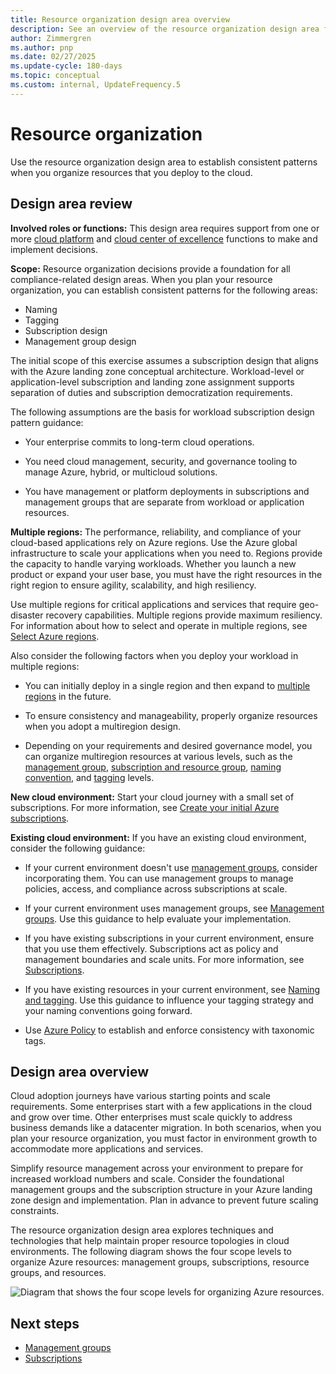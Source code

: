```yaml
---
title: Resource organization design area overview
description: See an overview of the resource organization design area for cloud deployments.
author: Zimmergren
ms.author: pnp
ms.date: 02/27/2025
ms.update-cycle: 180-days
ms.topic: conceptual
ms.custom: internal, UpdateFrequency.5
---
```


# Resource organization

Use the resource organization design area to establish consistent patterns when you organize resources that you deploy to the cloud.

## Design area review

**Involved roles or functions:** This design area requires support from one or more [cloud platform](../../../organize/cloud-platform.md) and [cloud center of excellence](../../../organize/cloud-center-of-excellence.md) functions to make and implement decisions.

**Scope:** Resource organization decisions provide a foundation for all compliance-related design areas. When you plan your resource organization, you can establish consistent patterns for the following areas:

- Naming
- Tagging
- Subscription design
- Management group design

The initial scope of this exercise assumes a subscription design that aligns with the Azure landing zone conceptual architecture. Workload-level or application-level subscription and landing zone assignment supports separation of duties and subscription democratization requirements.

The following assumptions are the basis for workload subscription design pattern guidance:

- Your enterprise commits to long-term cloud operations.

- You need cloud management, security, and governance tooling to manage Azure, hybrid, or multicloud solutions.
- You have management or platform deployments in subscriptions and management groups that are separate from workload or application resources.

**Multiple regions:** The performance, reliability, and compliance of your cloud-based applications rely on Azure regions. Use the Azure global infrastructure to scale your applications when you need to. Regions provide the capacity to handle varying workloads. Whether you launch a new product or expand your user base, you must have the right resources in the right region to ensure agility, scalability, and high resiliency.

Use multiple regions for critical applications and services that require geo-disaster recovery capabilities. Multiple regions provide maximum resiliency. For information about how to select and operate in multiple regions, see [Select Azure regions](/azure/cloud-adoption-framework/ready/considerations/regions).

Also consider the following factors when you deploy your workload in multiple regions:

- You can initially deploy in a single region and then expand to [multiple regions](../../considerations/regions.md) in the future.

- To ensure consistency and manageability, properly organize resources when you adopt a multiregion design.  
- Depending on your requirements and desired governance model, you can organize multiregion resources at various levels, such as the [management group](resource-org-management-groups.md), [subscription and resource group](resource-org-subscriptions.md), [naming convention](../../azure-best-practices/resource-naming.md), and [tagging](../../azure-best-practices/resource-tagging.md) levels.

**New cloud environment:** Start your cloud journey with a small set of subscriptions. For more information, see [Create your initial Azure subscriptions](../../azure-best-practices/initial-subscriptions.md).

**Existing cloud environment:** If you have an existing cloud environment, consider the following guidance:

- If your current environment doesn't use [management groups](resource-org-management-groups.md), consider incorporating them. You can use management groups to manage policies, access, and compliance across subscriptions at scale.

- If your current environment uses management groups, see [Management groups](resource-org-management-groups.md). Use this guidance to help evaluate your implementation.
- If you have existing subscriptions in your current environment, ensure that you use them effectively. Subscriptions act as policy and management boundaries and scale units. For more information, see [Subscriptions](resource-org-subscriptions.md).
- If you have existing resources in your current environment, see [Naming and tagging](../../azure-best-practices/naming-and-tagging.md). Use this guidance to influence your tagging strategy and your naming conventions going forward.
- Use [Azure Policy](/azure/azure-resource-manager/management/tag-policies) to establish and enforce consistency with taxonomic tags.

## Design area overview

Cloud adoption journeys have various starting points and scale requirements. Some enterprises start with a few applications in the cloud and grow over time. Other enterprises must scale quickly to address business demands like a datacenter migration. In both scenarios, when you plan your resource organization, you must factor in environment growth to accommodate more applications and services.

Simplify resource management across your environment to prepare for increased workload numbers and scale. Consider the foundational management groups and the subscription structure in your Azure landing zone design and implementation. Plan in advance to prevent future scaling constraints.

The resource organization design area explores techniques and technologies that help maintain proper resource topologies in cloud environments. The following diagram shows the four scope levels to organize Azure resources: management groups, subscriptions, resource groups, and resources.

![Diagram that shows the four scope levels for organizing Azure resources.](../../azure-setup-guide/media/organize-resources/scope-levels.png)

## Next steps

- [Management groups](./resource-org-management-groups.md)
- [Subscriptions](./resource-org-subscriptions.md)
